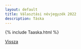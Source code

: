 ```yaml
---
layout: default
title: Választási névjegyzék 2022
description: Táska
---
```


{% include Taaska.html %}

[Vissza](./)